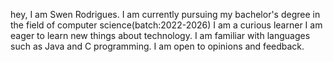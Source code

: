 hey, I am Swen Rodrigues.
I am currently pursuing my bachelor's degree in the field of computer science(batch:2022-2026)
I am a curious learner I am eager to learn new things about technology.
I am familiar with languages such as Java and C programming.
I am open to opinions and feedback.  
